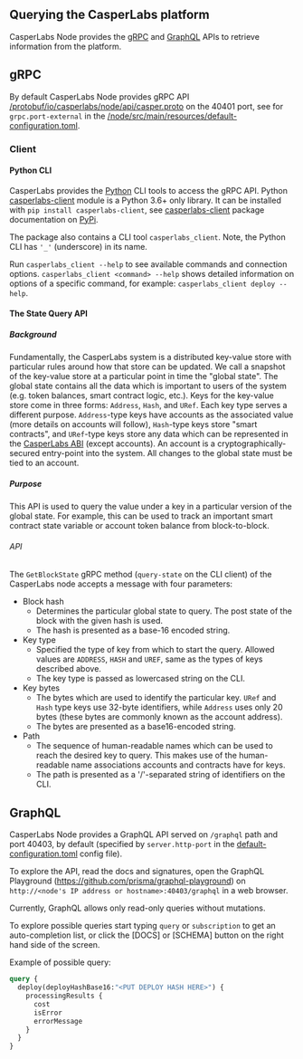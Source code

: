 ## Querying the CasperLabs platform

CasperLabs Node provides the [gRPC](https://grpc.io) and [GraphQL](https://graphql.org) APIs to retrieve information from the platform.

## gRPC
By default CasperLabs Node provides gRPC API [/protobuf/io/casperlabs/node/api/casper.proto](/protobuf/io/casperlabs/node/api/casper.proto) on the 40401 port, see for `grpc.port-external` in the [/node/src/main/resources/default-configuration.toml](/node/src/main/resources/default-configuration.toml).

### Client
#### Python CLI

CasperLabs provides the [Python](https://pypi.org/project/casperlabs-client/) CLI tools to access the gRPC API. 
Python [casperlabs-client](https://pypi.org/project/casperlabs-client/) module is a Python 3.6+ only library. It can be installed with `pip install casperlabs-client`, see [casperlabs-client](https://pypi.org/project/casperlabs-client/) package documentation on [PyPi](https://pypi.org/).

The package also contains a CLI tool `casperlabs_client`. Note, the Python CLI has `'_'` (underscore) in its name. 

Run `casperlabs_client --help` to see available commands and connection options. `casperlabs_client <command> --help` shows detailed information on options of a specific command, for example: `casperlabs_client deploy --help`.

#### The State Query API

##### Background
Fundamentally, the CasperLabs system is a distributed key-value store
with particular rules around how that store can be updated. We call a
snapshot of the key-value store at a particular point in time the
"global state". The global state contains all the data which is
important to users of the system (e.g. token balances, smart contract
logic, etc.). Keys for the key-value store come in three forms:
`Address`, `Hash`, and `URef`. Each key type serves a different
purpose. `Address`-type keys have accounts as the associated value
(more details on accounts will follow), `Hash`-type keys store "smart
contracts", and `URef`-type keys store any data which can be
represented in the [CasperLabs
ABI](https://techspec.casperlabs.io/en/latest/implementation/appendix.html#b-serialization-format)
(except accounts). An account is a cryptographically-secured
entry-point into the system. All changes to the global state must be
tied to an account.

##### Purpose

This API is used to query the value under a key in a particular
version of the global state. For example, this can be used to track an
important smart contract state variable or account token balance from
block-to-block.

###### API

The `GetBlockState` gRPC method (`query-state` on the CLI client) of the CasperLabs node accepts a message
with four parameters:

- Block hash
  - Determines the particular global state to query. The post state of
    the block with the given hash is used.
  - The hash is presented as a base-16 encoded string.
- Key type
  - Specified the type of key from which to start the query. Allowed
    values are `ADDRESS`, `HASH` and `UREF`, same as the types of keys
    described above.
  - The key type is passed as lowercased string on the CLI.
- Key bytes
  - The bytes which are used to identify the particular key. `URef`
    and `Hash` type keys use 32-byte identifiers, while `Address` uses
    only 20 bytes (these bytes are commonly known as the account
    address).
  - The bytes are presented as a base16-encoded string.
- Path
  - The sequence of human-readable names which can be used to reach
    the desired key to query. This makes use of the human-readable
    name associations accounts and contracts have for keys.
  - The path is presented as a '/'-separated string of identifiers on the CLI.


## GraphQL
CasperLabs Node provides a GraphQL API served on `/graphql` path and port 40403, by default (specified by `server.http-port` in the [default-configuration.toml](/node/src/main/resources/default-configuration.toml) config file).

To explore the API, read the docs and signatures, open the GraphQL Playground (https://github.com/prisma/graphql-playground) on `http://<node's IP address or hostname>:40403/graphql` in a web browser.

Currently, GraphQL allows only read-only queries without mutations.

To explore possible queries start typing `query` or `subscription` to get an auto-completion list, or click the [DOCS] or [SCHEMA] button on the right hand side of the screen.

Example of possible query:
```graphql
query {
  deploy(deployHashBase16:"<PUT DEPLOY HASH HERE>") {
    processingResults {
      cost
      isError
      errorMessage
    }
  }
}
``` 
